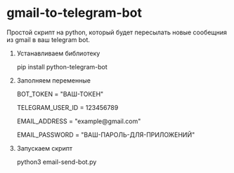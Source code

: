 # gmail-to-telegram-bot
Простой скрипт на python, который будет пересылать новые сообещния из gmail в ваш telegram bot.
1. Устанавливаем библиотеку
   <p>pip install python-telegram-bot</p>
2. Заполняем переменные
   <p>BOT_TOKEN = "ВАШ-ТОКЕН"</p>
   <p>TELEGRAM_USER_ID = 123456789</p>
   <p>EMAIL_ADDRESS = "example@gmail.com"</p>
   <p>EMAIL_PASSWORD = "ВАШ-ПАРОЛЬ-ДЛЯ-ПРИЛОЖЕНИЙ"</p>
4. Запускаем скрипт
   <p>python3 email-send-bot.py</p>
